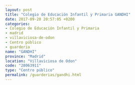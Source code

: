 ```yaml
---
layout: post
title: "Colegio de Educación Infantil y Primaria GANDHI"
date: 2017-09-20 20:57:05 +0200
categories:
- Colegio de Educación Infantil y Primaria
- madrid
- villaviciosa-de-odon
- Centro público
- guarderia
name: "GANDHI"
province: "Madrid"
location: "Villaviciosa de Odon"
code: "28063911"
type: "Centro público"
permalink: /guarderias/gandhi.html
---
```

